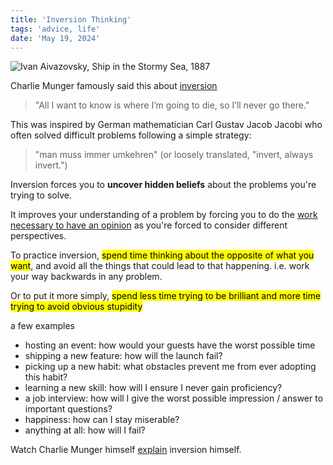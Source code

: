 ```yaml
---
title: 'Inversion Thinking'
tags: 'advice, life'
date: 'May 19, 2024'
---
```


![Ivan Aivazovsky, Ship in the Stormy Sea, 1887](/images/stormysea.jpeg)

Charlie Munger famously said this about [inversion](https://fs.blog/inversion/)

> "All I want to know is where I’m going to die, so I’ll never go there."

This was inspired by German mathematician Carl Gustav Jacob Jacobi who often solved difficult problems following a simple strategy:

> "man muss immer umkehren" (or loosely translated, "invert, always invert.")

Inversion forces you to **uncover hidden beliefs** about the problems you're trying to solve.

It improves your understanding of a problem by forcing you to do the [work necessary to have an opinion](https://fs.blog/the-work-required-to-have-an-opinion/) as you're forced to consider different perspectives.

To practice inversion, <mark>spend time thinking about the opposite of what you want</mark>, and avoid all the things that could lead to that happening. i.e. work your way backwards in any problem.

Or to put it more simply, <mark>spend less time trying to be brilliant and more time trying to avoid obvious stupidity</mark>

a few examples

- hosting an event: how would your guests have the worst possible time
- shipping a new feature: how will the launch fail?
- picking up a new habit: what obstacles prevent me from ever adopting this habit?
- learning a new skill: how will I ensure I never gain proficiency?
- a job interview: how will I give the worst possible impression / answer to important questions?
- happiness: how can I stay miserable?
- anything at all: how will I fail?

Watch Charlie Munger himself [explain](https://www.youtube.com/watch?v=K_vFpa0v3Wg) inversion himself.
